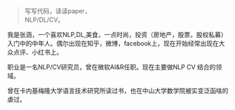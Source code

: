 > 写写代码，读读paper，  
> NLP/DL/CV。


我是张涵，一个喜欢NLP,DL,美食，一点时尚，投资（房地产，股票，股权私募）入门中的中年人。偶尔出现在知乎，微博，facebook上，现在开始经常出现在大众点评、小红书上。

职业是一名NLP/CV研究员，曾在微软AI&R任职。现在主要做NLP CV 结合的领域。

曾在卡内基梅隆大学语言技术研究所读过书，也在中山大学数学院被实变泛函啥的虐过。
